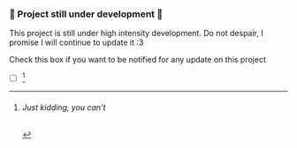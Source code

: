 ### 🚧 Project still under development 🚧
This project is still under high intensity development.
Do not despair, I promise I will continue to update it :3

Check this box if you want to be notified for any update on this project
- [ ] [^1]

[^1]: <h6>Just kidding, you can't</h6>
